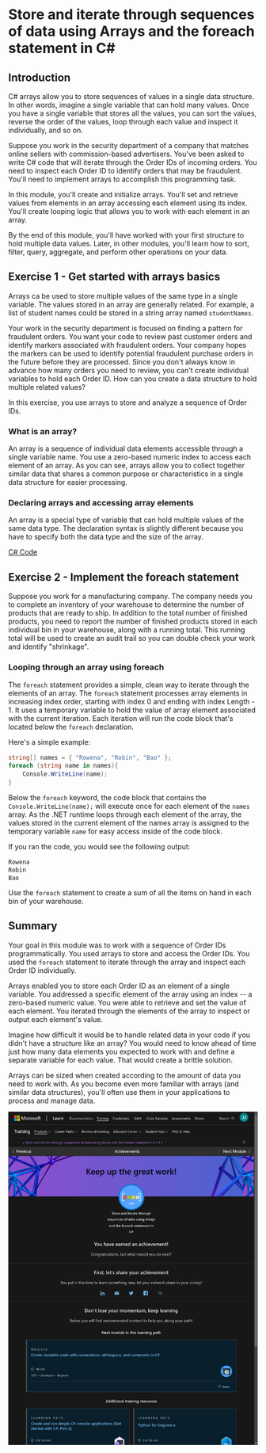 # Store and iterate through sequences of data using Arrays and the foreach statement in C\#

## Introduction

C# arrays allow you to store sequences of values in a single data structure. In
other words, imagine a single variable that can hold many values. Once you have
a single variable that stores all the values, you can sort the values, reverse
the order of the values, loop through each value and inspect it individually,
and so on.

Suppose you work in the security department of a company that matches online
sellers with commission-based advertisers. You've been asked to write C# code
that will iterate through the Order IDs of incoming orders. You need to inspect
each Order ID to identify orders that may be fraudulent. You'll need to
implement arrays to accomplish this programming task.

In this module, you'll create and initialize arrays. You'll set and retrieve
values from elements in an array accessing each element using its index. You'll
create looping logic that allows you to work with each element in an array.

By the end of this module, you'll have worked with your first structure to hold
multiple data values. Later, in other modules, you'll learn how to sort, filter,
query, aggregate, and perform other operations on your data.

## Exercise 1 - Get started with arrays basics

Arrays ca be used to store multiple values of the same type in a single
variable. The values stored in an array are generally related. For example, a
list of student names could be stored in a string array named `studentNames`.

Your work in the security department is focused on finding a pattern for
fraudulent orders. You want your code to review past customer orders and
identify markers associated with fraudulent orders. Your company hopes the
markers can be used to identify potential fraudulent purchase orders in the
future before they are processed. Since you don't always know in advance how
many orders you need to review, you can't create individual variables to hold
each Order ID. How can you create a data structure to hold multiple related
values?

In this exercise, you use arrays to store and analyze a sequence of Order IDs.

### What is an array?

An array is a sequence of individual data elements accessible through a single
variable name. You use a zero-based numeric index to access each element of an
array. As you can see, arrays allow you to collect together similar data that
shares a common purpose or characteristics in a single data structure for easier
processing.

### Declaring arrays and accessing array elements

An array is a special type of variable that can hold multiple values of the same
data type. The declaration syntax is slightly different because you have to
specify both the data type and the size of the array.

[C# Code](./Program.cs)

## Exercise 2 - Implement the foreach statement

Suppose you work for a manufacturing company. The company needs you to complete
an inventory of your warehouse to determine the number of products that are
ready to ship. In addition to the total number of finished products, you need to
report the number of finished products stored in each individual bin in your
warehouse, along with a running total. This running total will be used to create
an audit trail so you can double check your work and identify "shrinkage".

### Looping through an array using foreach

The `foreach` statement provides a simple, clean way to iterate through the
elements of an array. The `foreach` statement processes array elements in
increasing index order, starting with index 0 and ending with index Length - 1.
It uses a temporary variable to hold the value of array element associated with
the current iteration. Each iteration will run the code block that's located
below the `foreach` declaration.

Here's a simple example:

```csharp
string[] names = { "Rowena", "Robin", "Bao" };
foreach (string name in names){
    Console.WriteLine(name);
}
```

Below the `foreach` keyword, the code block that contains the
`Console.WriteLine(name);` will execute once for each element of the `names`
array. As the .NET runtime loops through each element of the array, the values
stored in the current element of the names array is assigned to the temporary
variable `name` for easy access inside of the code block.

If you ran the code, you would see the following output:

```text
Rowena
Robin
Bao
```

Use the `foreach` statement to create a sum of all the items on hand in each bin
of your warehouse.

## Summary

Your goal in this module was to work with a sequence of Order IDs
programmatically. You used arrays to store and access the Order IDs. You used
the `foreach` statement to iterate through the array and inspect each Order ID
individually.

Arrays enabled you to store each Order ID as an element of a single variable.
You addressed a specific element of the array using an index -- a zero-based
numeric value. You were able to retrieve and set the value of each element. You
iterated through the elements of the array to inspect or output each element's
value.

Imagine how difficult it would be to handle related data in your code if you
didn't have a structure like an array? You would need to know ahead of time just
how many data elements you expected to work with and define a separate variable
for each value. That would create a brittle solution.

Arrays can be sized when created according to the amount of data you need to
work with. As you become even more familiar with arrays (and similar data
structures), you'll often use them in your applications to process and manage
data.

![](../../imgs/learn.microsoft.com_en-us_training_modules_csharp-arrays_7-summary(iPad%20Pro).png)
